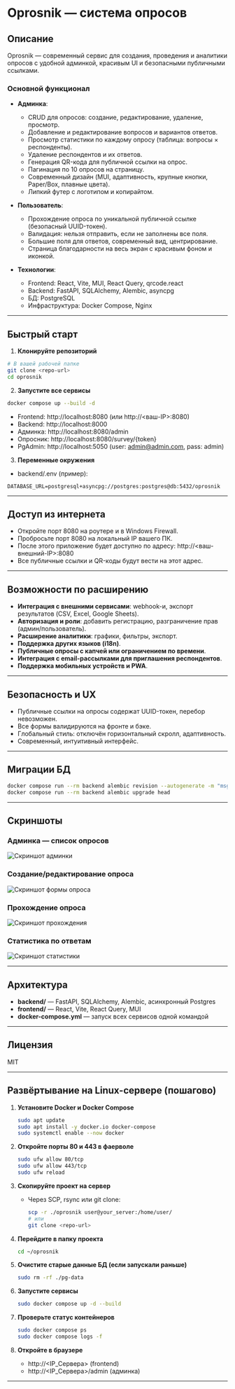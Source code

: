 # Oprosnik — система опросов

## Описание

Oprosnik — современный сервис для создания, проведения и аналитики опросов с удобной админкой, красивым UI и безопасными публичными ссылками.

### Основной функционал

- **Админка**:
  - CRUD для опросов: создание, редактирование, удаление, просмотр.
  - Добавление и редактирование вопросов и вариантов ответов.
  - Просмотр статистики по каждому опросу (таблица: вопросы × респонденты).
  - Удаление респондентов и их ответов.
  - Генерация QR-кода для публичной ссылки на опрос.
  - Пагинация по 10 опросов на страницу.
  - Современный дизайн (MUI, адаптивность, крупные кнопки, Paper/Box, плавные цвета).
  - Липкий футер с логотипом и копирайтом.

- **Пользователь**:
  - Прохождение опроса по уникальной публичной ссылке (безопасный UUID-токен).
  - Валидация: нельзя отправить, если не заполнены все поля.
  - Большие поля для ответов, современный вид, центрирование.
  - Страница благодарности на весь экран с красивым фоном и иконкой.

- **Технологии**:
  - Frontend: React, Vite, MUI, React Query, qrcode.react
  - Backend: FastAPI, SQLAlchemy, Alembic, asyncpg
  - БД: PostgreSQL
  - Инфраструктура: Docker Compose, Nginx

---

## Быстрый старт

1. **Клонируйте репозиторий**

```bash
# В вашей рабочей папке
git clone <repo-url>
cd oprosnik
```

2. **Запустите все сервисы**

```bash
docker compose up --build -d
```

- Frontend: http://localhost:8080 (или http://<ваш-IP>:8080)
- Backend: http://localhost:8000
- Админка: http://localhost:8080/admin
- Опросник: http://localhost:8080/survey/{token}
- PgAdmin: http://localhost:5050 (user: admin@admin.com, pass: admin)

3. **Переменные окружения**

- backend/.env (пример):
```
DATABASE_URL=postgresql+asyncpg://postgres:postgres@db:5432/oprosnik
```

---

## Доступ из интернета

- Откройте порт 8080 на роутере и в Windows Firewall.
- Пробросьте порт 8080 на локальный IP вашего ПК.
- После этого приложение будет доступно по адресу: http://<ваш-внешний-IP>:8080
- Все публичные ссылки и QR-коды будут вести на этот адрес.

---

## Возможности по расширению

- **Интеграция с внешними сервисами**: webhook-и, экспорт результатов (CSV, Excel, Google Sheets).
- **Авторизация и роли**: добавить регистрацию, разграничение прав (админ/пользователь).
- **Расширение аналитики**: графики, фильтры, экспорт.
- **Поддержка других языков (i18n)**.
- **Публичные опросы с капчей или ограничением по времени**.
- **Интеграция с email-рассылками для приглашения респондентов**.
- **Поддержка мобильных устройств и PWA**.

---

## Безопасность и UX

- Публичные ссылки на опросы содержат UUID-токен, перебор невозможен.
- Все формы валидируются на фронте и бэке.
- Глобальный стиль: отключён горизонтальный скролл, адаптивность.
- Современный, интуитивный интерфейс.

---

## Миграции БД

```bash
docker compose run --rm backend alembic revision --autogenerate -m "msg"
docker compose run --rm backend alembic upgrade head
```

---

## Скриншоты

### Админка — список опросов
![Скриншот админки](screenshots/admin-list.png)

### Создание/редактирование опроса
![Скриншот формы опроса](screenshots/admin-form.png)

### Прохождение опроса
![Скриншот прохождения](screenshots/survey.png)

### Статистика по ответам
![Скриншот статистики](screenshots/stats.png)

---

## Архитектура

- **backend/** — FastAPI, SQLAlchemy, Alembic, асинхронный Postgres
- **frontend/** — React, Vite, React Query, MUI
- **docker-compose.yml** — запуск всех сервисов одной командой

---

## Лицензия

MIT 

---

## Развёртывание на Linux-сервере (пошагово)

1. **Установите Docker и Docker Compose**
   ```sh
   sudo apt update
   sudo apt install -y docker.io docker-compose
   sudo systemctl enable --now docker
   ```

2. **Откройте порты 80 и 443 в фаерволе**
   ```sh
   sudo ufw allow 80/tcp
   sudo ufw allow 443/tcp
   sudo ufw reload
   ```

3. **Скопируйте проект на сервер**
   - Через SCP, rsync или git clone:
     ```sh
     scp -r ./oprosnik user@your_server:/home/user/
     # или
     git clone <repo-url>
     ```

4. **Перейдите в папку проекта**
   ```sh
   cd ~/oprosnik
   ```

5. **Очистите старые данные БД (если запускали раньше)**
   ```sh
   sudo rm -rf ./pg-data
   ```

6. **Запустите сервисы**
   ```sh
   sudo docker compose up -d --build
   ```

7. **Проверьте статус контейнеров**
   ```sh
   sudo docker compose ps
   sudo docker compose logs -f
   ```

8. **Откройте в браузере**
   - http://<IP_Сервера> (frontend)
   - http://<IP_Сервера>/admin (админка)

--- 